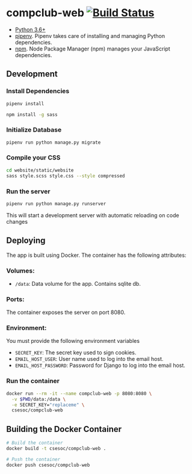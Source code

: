 # compclub-web [![Build Status](https://travis-ci.org/csesoc/compclub-web.svg?branch=master)](https://travis-ci.org/csesoc/compclub-web)

- [Python 3.6+](https://python.org)
- [pipenv](https://github.com/pypa/pipenv). Pipenv takes care of installing and managing Python dependencies.
- [npm](https://www.npmjs.com/get-npm). Node Package Manager (npm) manages your JavaScript dependencies.

## Development

### Install Dependencies

```sh
pipenv install
```
```sh
npm install -g sass
```

### Initialize Database
```sh
pipenv run python manage.py migrate
```

### Compile your CSS
```sh
cd website/static/website
sass style.scss style.css --style compressed
```

### Run the server
```sh
pipenv run python manage.py runserver
```

This will start a development server with automatic reloading on code changes

## Deploying

The app is built using Docker. The container has the following attributes:

### Volumes:
 - `/data`: Data volume for the app. Contains sqlite db.

### Ports:
The container exposes the server on port 8080.

### Environment:
You must provide the following environment variables

 - `SECRET_KEY`: The secret key used to sign cookies.
 - `EMAIL_HOST_USER`: User name used to log into the email host.
 - `EMAIL_HOST_PASSWORD`: Password for Django to log into the email host.

### Run the container

```sh
docker run --rm -it --name compclub-web -p 8080:8080 \
  -v $PWD/data:/data \
  -e SECRET_KEY="replaceme" \
  csesoc/compclub-web
```

## Building the Docker Container
```sh
# Build the container
docker build -t csesoc/compclub-web .

# Push the container
docker push csesoc/compclub-web
```
